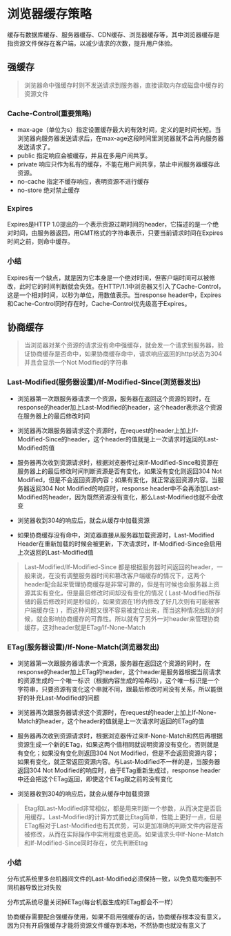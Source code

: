 # 浏览器缓存策略

缓存有数据库缓存、服务器缓存、CDN缓存、浏览器缓存等，其中浏览器缓存是指资源文件保存在客户端，以减少请求的次数，提升用户体验。

## 强缓存

>浏览器命中强缓存时则不发送请求到服务器，直接读取内存或磁盘中缓存的资源文件

### Cache-Control(重要策略)

- max-age（单位为s）指定设置缓存最大的有效时间，定义的是时间长短。当浏览器向服务器发送请求后，在max-age这段时间里浏览器就不会再向服务器发送请求了。
- public 指定响应会被缓存，并且在多用户间共享。
- private 响应只作为私有的缓存，不能在用户间共享，禁止中间服务器缓存此资源。
- no-cache 指定不缓存响应，表明资源不进行缓存
- no-store 绝对禁止缓存

### Expires
Expires是HTTP 1.0提出的一个表示资源过期时间的header，它描述的是一个绝对时间，由服务器返回，用GMT格式的字符串表示，只要当前请求时间在Expires时间之前，则命中缓存。

### 小结

Expires有一个缺点，就是因为它本身是一个绝对时间，但客户端时间可以被修改，此时它的时间判断就会失效。在HTTP/1.1中浏览器又引入了Cache-Control，这是一个相对时间，以秒为单位，用数值表示。当response header中，Expires和Cache-Control同时存在时，Cache-Control优先级高于Expires。

## 协商缓存

>当浏览器对某个资源的请求没有命中强缓存，就会发一个请求到服务器，验证协商缓存是否命中，如果协商缓存命中，请求响应返回的http状态为304并且会显示一个Not Modified的字符串

### Last-Modified(服务器设置)/If-Modified-Since(浏览器发出)

- 浏览器第一次跟服务器请求一个资源，服务器在返回这个资源的同时，在response的header加上Last-Modified的header，这个header表示这个资源在服务器上的最后修改时间
  
- 浏览器再次跟服务器请求这个资源时，在request的header上加上If-Modified-Since的header，这个header的值就是上一次请求时返回的Last-Modified的值
  
- 服务器再次收到资源请求时，根据浏览器传过来If-Modified-Since和资源在服务器上的最后修改时间判断资源是否有变化，如果没有变化则返回304 Not Modified，但是不会返回资源内容；如果有变化，就正常返回资源内容。当服务器返回304 Not Modified的响应时，response header中不会再添加Last-Modified的header，因为既然资源没有变化，那么Last-Modified也就不会改变
  
- 浏览器收到304的响应后，就会从缓存中加载资源
  
- 如果协商缓存没有命中，浏览器直接从服务器加载资源时，Last-Modified Header在重新加载的时候会被更新，下次请求时，If-Modified-Since会启用上次返回的Last-Modified值

>Last-Modified/If-Modified-Since 都是根据服务器时间返回的header，一般来说，在没有调整服务器时间和篡改客户端缓存的情况下，这两个header配合起来管理协商缓存是非常可靠的，但是有时候也会服务器上资源其实有变化，但是最后修改时间却没有变化的情况 ( Last-Modified所存储的最后修改时间是秒级的，如果资源在1秒内修改了好几次则有可能被客户端缓存住 ) ，而这种问题又很不容易被定位出来，而当这种情况出现的时候，就会影响协商缓存的可靠性。所以就有了另外一对header来管理协商缓存，这对header就是ETag/If-None-Match

### ETag(服务器设置)/If-None-Match(浏览器发出)
- 浏览器第一次跟服务器请求一个资源，服务器在返回这个资源的同时，在response的header加上ETag的header，这个header是服务器根据当前请求的资源生成的一个唯一标识（根据内容生成的哈希码），这个唯一标识是一个字符串，只要资源有变化这个串就不同，跟最后修改时间没有关系，所以能很好的补充Last-Modified的问题
  
- 浏览器再次跟服务器请求这个资源时，在request的header上加上If-None-Match的header，这个header的值就是上一次请求时返回的ETag的值
  
- 服务器再次收到资源请求时，根据浏览器传过来If-None-Match和然后再根据资源生成一个新的ETag，如果这两个值相同就说明资源没有变化，否则就是有变化；如果没有变化则返回304 Not Modified，但是不会返回资源内容；如果有变化，就正常返回资源内容。与Last-Modified不一样的是，当服务器返回304 Not Modified的响应时，由于ETag重新生成过，response header中还会把这个ETag返回，即使这个ETag跟之前的没有变化
  
- 浏览器收到304的响应后，就会从缓存中加载资源

>Etag和Last-Modified非常相似，都是用来判断一个参数，从而决定是否启用缓存。Last-Modified的计算方式要比Etag简单，性能上更好一点，但是ETag相对于Last-Modified也有其优势，可以更加准确的判断文件内容是否被修改，从而在实际操作中实用程度也更高。如果请求头中If-None-Match和If-Modified-Since同时存在，优先判断Etag

### 小结

分布式系统里多台机器间文件的Last-Modified必须保持一致，以免负载均衡到不同机器导致比对失败

分布式系统尽量关闭掉ETag(每台机器生成的ETag都会不一样）

协商缓存需要配合强缓存使用，如果不启用强缓存的话，协商缓存根本没有意义，因为只有开启强缓存才能将资源文件缓存到本地，不然协商也就没有意义了